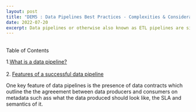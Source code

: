 ```yaml
---
layout: post
title: "DEM5 : Data Pipelines Best Practices - Complexities & Considerations "
date: 2022-07-20
excerpt: Data pipelines or otherwise also known as ETL pipelines are simply a sequence of actions that deliver data from source to desitnation both effciently and reliably to make it suitable for driving analytics and valuable insights. In this blog, i discuss the difficulties in building these pipelines and the core capabilities that ought to be embraced. 
---
```

<div style='text-align: left;'><br>
Table of Contents 

1.[What is a data pipeline?](#data-pipeline)<br><br>
2. [Features of a successful data pipeline](#core-capabilites)<br> 

One key feature of data pipelines is the presence of data contracts which outline the the agreeement between data producers and consumers on metadata such ass what the data produced should look like, the SLA and semantics of it.
</div>
